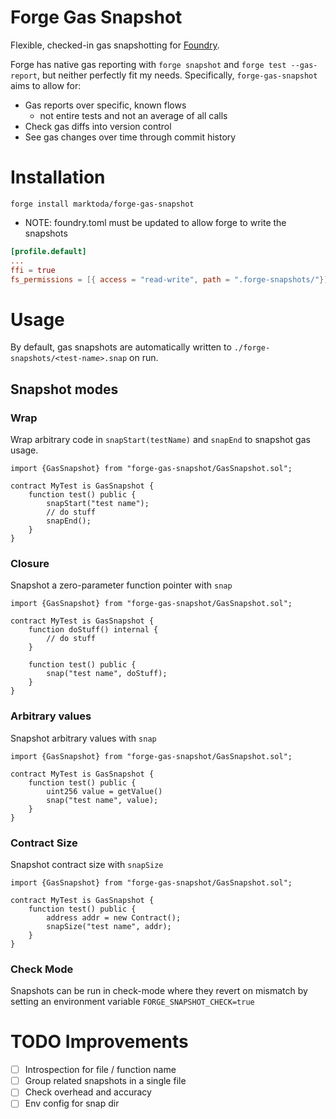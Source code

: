 # Forge Gas Snapshot

Flexible, checked-in gas snapshotting for [Foundry](https://github.com/foundry-rs).
       
Forge has native gas reporting with `forge snapshot` and `forge test --gas-report`, but neither perfectly fit my needs. Specifically, `forge-gas-snapshot` aims to allow for:
- Gas reports over specific, known flows
    - not entire tests and not an average of all calls
- Check gas diffs into version control
- See gas changes over time through commit history

# Installation
```solidity
forge install marktoda/forge-gas-snapshot
```

- NOTE: foundry.toml must be updated to allow forge to write the snapshots
```toml
[profile.default]
...
ffi = true
fs_permissions = [{ access = "read-write", path = ".forge-snapshots/"}]
```

# Usage

By default, gas snapshots are automatically written to `./forge-snapshots/<test-name>.snap` on run.

## Snapshot modes

### Wrap
Wrap arbitrary code in `snapStart(testName)` and `snapEnd` to snapshot gas usage.

```solidity
import {GasSnapshot} from "forge-gas-snapshot/GasSnapshot.sol";

contract MyTest is GasSnapshot {
    function test() public {
        snapStart("test name");
        // do stuff
        snapEnd();
    }
}
```

### Closure
Snapshot a zero-parameter function pointer with `snap`

```solidity
import {GasSnapshot} from "forge-gas-snapshot/GasSnapshot.sol";

contract MyTest is GasSnapshot {
    function doStuff() internal {
        // do stuff
    }

    function test() public {
        snap("test name", doStuff);
    }
}
```

### Arbitrary values
Snapshot arbitrary values with `snap`

```solidity
import {GasSnapshot} from "forge-gas-snapshot/GasSnapshot.sol";

contract MyTest is GasSnapshot {
    function test() public {
        uint256 value = getValue()
        snap("test name", value);
    }
}
```

### Contract Size
Snapshot contract size with `snapSize`

```solidity
import {GasSnapshot} from "forge-gas-snapshot/GasSnapshot.sol";

contract MyTest is GasSnapshot {
    function test() public {
        address addr = new Contract();
        snapSize("test name", addr);
    }
}
```

### Check Mode
Snapshots can be run in check-mode where they revert on mismatch by setting an environment variable `FORGE_SNAPSHOT_CHECK=true`


# TODO Improvements

- [ ] Introspection for file / function name
- [ ] Group related snapshots in a single file
- [ ] Check overhead and accuracy
- [ ] Env config for snap dir

